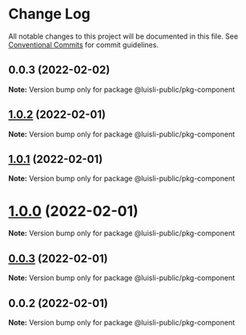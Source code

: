 # Change Log

All notable changes to this project will be documented in this file.
See [Conventional Commits](https://conventionalcommits.org) for commit guidelines.

## 0.0.3 (2022-02-02)

**Note:** Version bump only for package @luisli-public/pkg-component





## [1.0.2](https://github.com/luisli-public/test-nx-lerna/compare/@luisli-public/pkg-component@0.0.2...@luisli-public/pkg-component@1.0.2) (2022-02-01)

**Note:** Version bump only for package @luisli-public/pkg-component





## [1.0.1](https://github.com/luisli-public/test-nx-lerna/compare/@luisli-public/pkg-component@0.0.2...@luisli-public/pkg-component@1.0.1) (2022-02-01)

**Note:** Version bump only for package @luisli-public/pkg-component





# [1.0.0](https://github.com/luisli-public/test-nx-lerna/compare/@luisli-public/pkg-component@0.0.2...@luisli-public/pkg-component@1.0.0) (2022-02-01)

**Note:** Version bump only for package @luisli-public/pkg-component





## [0.0.3](https://github.com/luisli-public/test-nx-lerna/compare/@luisli-public/pkg-component@0.0.2...@luisli-public/pkg-component@0.0.3) (2022-02-01)

**Note:** Version bump only for package @luisli-public/pkg-component





## 0.0.2 (2022-02-01)

**Note:** Version bump only for package @luisli-public/pkg-component
